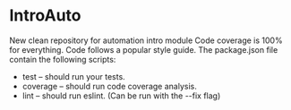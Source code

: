 # IntroAuto
New clean repository for automation intro module
Code coverage is 100% for everything. 
Code follows a popular style guide. 
The package.json file contain the following scripts: 
- test – should run your tests. 
- coverage – should run code coverage analysis. 
- lint – should run eslint. (Can be run with the --fix flag) 


